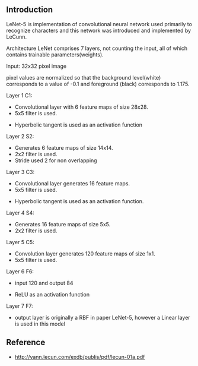 ## Introduction 
LeNet-5 is implementation of convolutional neural network used primarily to recognize characters and this network was introduced and implemented by LeCunn. 

Architecture
LeNet comprises 7 layers, not counting the input, all of which contains trainable parameters(weights). 

Input: 32x32 pixel image

pixel values are normalized so that the background level(white) corresponds to a value of -0.1 and foreground (black) corresponds to 1.175.

Layer 1 C1: 
-  Convolutional layer with 6 feature maps of size 28x28.
-  5x5 filter is used.
<!-- -  trainable parameters 156 and 122,304 connections. -->
-  Hyperbolic tangent is used as an activation function

Layer 2 S2:
-  Generates 6 feature maps of size 14x14.
-  2x2 filter is used.
-  Stride used 2 for non overlapping
<!-- -  12 trainable parametersand 5,880 connections -->

Layer 3 C3:
-  Convolutional layer generates 16 feature maps.
-  5x5 filter is used.
<!-- -  trainable parameters 1516 and 1516,000 connections -->
-  Hyperbolic tangent is used as an activation function.

Layer 4 S4:
-  Generates 16 feature maps of size 5x5.
-  2x2 filter is used.
<!-- -  trainable parameters 32 and 2000 connections -->

Layer 5 C5:
-  Convolution layer generates 120 feature maps of size 1x1.
-  5x5 filter is used.
<!-- -  48120 trainable connections. -->

Layer 6 F6:
-  input 120 and output 84
<!-- -  trainable parameters 10164 -->
-  ReLU as an activation function

Layer 7 F7:
- output layer is originally a RBF in paper LeNet-5, however a Linear layer is used in this model



## Reference 
- http://yann.lecun.com/exdb/publis/pdf/lecun-01a.pdf